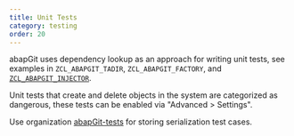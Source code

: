```yaml
---
title: Unit Tests
category: testing
order: 20
---
```


abapGit uses dependency lookup as an approach for writing unit tests, see examples in `ZCL_ABAPGIT_TADIR`, `ZCL_ABAPGIT_FACTORY`, and [`ZCL_ABAPGIT_INJECTOR`](https://github.com/abapGit/abapGit/blob/main/src/zcl_abapgit_injector.clas.testclasses.abap).

Unit tests that create and delete objects in the system are categorized as dangerous, these tests can be enabled via "Advanced > Settings".

Use organization [abapGit-tests](https://github.com/abapGit-tests) for storing serialization test cases.
